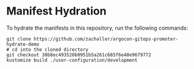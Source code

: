 # Manifest Hydration

To hydrate the manifests in this repository, run the following commands:

```shell
git clone https://github.com/zachaller/argocon-gitops-promoter-hydrate-demo
# cd into the cloned directory
git checkout 30b8ec493520b0951b5a261c685f6e40e9679772
kustomize build ./user-configuration/development
```
